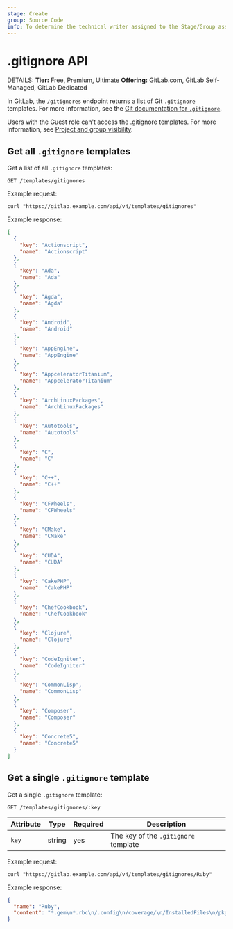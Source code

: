 ```yaml
---
stage: Create
group: Source Code
info: To determine the technical writer assigned to the Stage/Group associated with this page, see https://handbook.gitlab.com/handbook/product/ux/technical-writing/#assignments
---
```


# .gitignore API

DETAILS:
**Tier:** Free, Premium, Ultimate
**Offering:** GitLab.com, GitLab Self-Managed, GitLab Dedicated

In GitLab, the `/gitignores` endpoint returns a list of Git `.gitignore` templates. For more information,
see the [Git documentation for `.gitignore`](https://git-scm.com/docs/gitignore).

Users with the Guest role can't access the .gitignore templates. For more information, see [Project and group visibility](../../user/public_access.md).

## Get all `.gitignore` templates

Get a list of all `.gitignore` templates:

```plaintext
GET /templates/gitignores
```

Example request:

```shell
curl "https://gitlab.example.com/api/v4/templates/gitignores"
```

Example response:

```json
[
  {
    "key": "Actionscript",
    "name": "Actionscript"
  },
  {
    "key": "Ada",
    "name": "Ada"
  },
  {
    "key": "Agda",
    "name": "Agda"
  },
  {
    "key": "Android",
    "name": "Android"
  },
  {
    "key": "AppEngine",
    "name": "AppEngine"
  },
  {
    "key": "AppceleratorTitanium",
    "name": "AppceleratorTitanium"
  },
  {
    "key": "ArchLinuxPackages",
    "name": "ArchLinuxPackages"
  },
  {
    "key": "Autotools",
    "name": "Autotools"
  },
  {
    "key": "C",
    "name": "C"
  },
  {
    "key": "C++",
    "name": "C++"
  },
  {
    "key": "CFWheels",
    "name": "CFWheels"
  },
  {
    "key": "CMake",
    "name": "CMake"
  },
  {
    "key": "CUDA",
    "name": "CUDA"
  },
  {
    "key": "CakePHP",
    "name": "CakePHP"
  },
  {
    "key": "ChefCookbook",
    "name": "ChefCookbook"
  },
  {
    "key": "Clojure",
    "name": "Clojure"
  },
  {
    "key": "CodeIgniter",
    "name": "CodeIgniter"
  },
  {
    "key": "CommonLisp",
    "name": "CommonLisp"
  },
  {
    "key": "Composer",
    "name": "Composer"
  },
  {
    "key": "Concrete5",
    "name": "Concrete5"
  }
]
```

## Get a single `.gitignore` template

Get a single `.gitignore` template:

```plaintext
GET /templates/gitignores/:key
```

| Attribute | Type   | Required | Description |
|-----------|--------|----------|-------------|
| `key`     | string | yes      | The key of the `.gitignore` template |

Example request:

```shell
curl "https://gitlab.example.com/api/v4/templates/gitignores/Ruby"
```

Example response:

```json
{
  "name": "Ruby",
  "content": "*.gem\n*.rbc\n/.config\n/coverage/\n/InstalledFiles\n/pkg/\n/spec/reports/\n/spec/examples.txt\n/test/tmp/\n/test/version_tmp/\n/tmp/\n\n# Used by dotenv library to load environment variables.\n# .env\n\n## Specific to RubyMotion:\n.dat*\n.repl_history\nbuild/\n*.bridgesupport\nbuild-iPhoneOS/\nbuild-iPhoneSimulator/\n\n## Specific to RubyMotion (use of CocoaPods):\n#\n# We recommend against adding the Pods directory to your .gitignore. However\n# you should judge for yourself, the pros and cons are mentioned at:\n# https://guides.cocoapods.org/using/using-cocoapods.html#should-i-check-the-pods-directory-into-source-control\n#\n# vendor/Pods/\n\n## Documentation cache and generated files:\n/.yardoc/\n/_yardoc/\n/doc/\n/rdoc/\n\n## Environment normalization:\n/.bundle/\n/vendor/bundle\n/lib/bundler/man/\n\n# for a library or gem, you might want to ignore these files since the code is\n# intended to run in multiple environments; otherwise, check them in:\n# Gemfile.lock\n# .ruby-version\n# .ruby-gemset\n\n# unless supporting rvm < 1.11.0 or doing something fancy, ignore this:\n.rvmrc\n"
}
```

<!-- ## Troubleshooting

Include any troubleshooting steps that you can foresee. If you know beforehand what issues
one might have when setting this up, or when something is changed, or on upgrading, it's
important to describe those, too. Think of things that may go wrong and include them here.
This is important to minimize requests for support, and to avoid doc comments with
questions that you know someone might ask.

Each scenario can be a third-level heading, for example `### Getting error message X`.
If you have none to add when creating a doc, leave this section in place
but commented out to help encourage others to add to it in the future. -->
